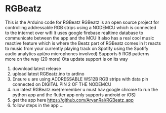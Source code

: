 # RGBeatz
This is the Arduino code for RGBeatz 
RGBeatz is an open source project for controlling addressable RGB strips using a NODEMCU which is connected to the internet over wifi
It uses google firebase realtime database to communicate between the app and the MCU
It also has a real cool music reactive feature which is where the Beatz part of RGBeatz comes in
It reacts to music from your currently playing track on Spotify using the Spotify audio analytics api(no microphones involved)
Supports 5 RGB patterns more on the way (20 more)
Ota update support is on its way

 


1. download latest release
2. upload latest RGBeatz.ino to ardino
3. Ensure u are using ADDRESSABLE WS12B RGB strips with data pin connected on DIGITAL PIN 2 OF THE NODEMCU
4. run latest RGBeatz.exe(remember u must hav google chrome to run the python app and the flutter app only supports android or iOS)
5. get the app here https://github.com/AryanRai/RGBeatz_app
6. follow steps in the app ...

